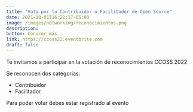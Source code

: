 ```yaml
---
title: "Vota por tu Contribuidor o Facilitador de Open Source"
date: 2021-10-01T16:22:17-05:00
image: /images/networking/reconocimientos.png
description: 
button: Conocer más
link: https://ccoss22.eventbrite.com
draft: false
---
```


Te invitamos a participar en la votación de reconocimientos CCOSS 2022

Se reconocen dos categorias:

 * Contribuidor
 * Facilitador

Para poder votar debes estar registrado al evento